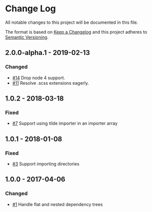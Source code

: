 # Change Log
All notable changes to this project will be documented in this file.

The format is based on [Keep a Changelog](http://keepachangelog.com/)
and this project adheres to [Semantic Versioning](http://semver.org/).

## 2.0.0-alpha.1 - 2019-02-13

### Changed
- [#14](https://github.com/matthewdavidson/node-sass-tilde-importer/pull/14) Drop node 4 support.
- [#11](https://github.com/matthewdavidson/node-sass-tilde-importer/pull/11) Resolve .scss extensions eagerly.

## 1.0.2 - 2018-03-18
### Fixed
- [#7](https://github.com/matthewdavidson/node-sass-tilde-importer/pull/7) Support using tilde importer in an importer array

## 1.0.1 - 2018-01-08
### Fixed
- [#3](https://github.com/matthewdavidson/node-sass-tilde-importer/pull/3) Support importing directories

## 1.0.0 - 2017-04-06
### Changed
- [#1](https://github.com/matthewdavidson/node-sass-tilde-importer/pull/1) Handle flat and nested dependency trees
